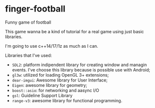 # finger-football
Funny game of football

This game wanna be a kind of tutorial for a real game using just basic libraries.

I'm going to use c++14/17/1z as much as I can.

Libraries that I've used:
  * `SDL2`: platform indipendent library for creating window and managin events. I've choose this library because is possible use with Android;
  * `gl3w`: utilized for loading OpenGL 3+ extensions;
  * `dear-imgui`: Awesome library for User Interface;
  * `Eigen`: awesome library for geometry;
  * `boost::asio`: for networking and aasync I/O
  * `gsl`: Guideline Support Library
  * `range-v3`: awesome library for functional programming.